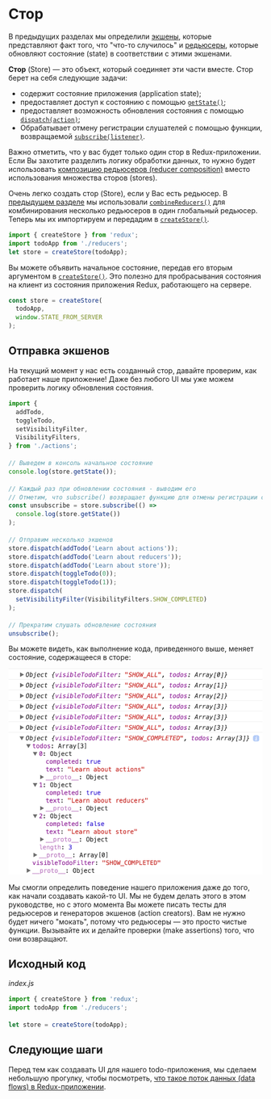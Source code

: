 # Стор

В предыдущих разделах мы определили [экшены](Actions.md), которые представляют факт того, что "что-то случилось" и [редьюсеры](Reducers.md), которые обновляют состояние (state) в соответствии с этими экшенами.

**Стор** (Store) — это объект, который соединяет эти части вместе. Стор берет на себя следующие задачи:

- содержит состояние приложения (application state);
- предоставляет доступ к состоянию с помощью [`getState()`](../api/Store.md#getState);
- предоставляет возможность обновления состояния с помощью [`dispatch(action)`](../api/Store.md#dispatch);
- Обрабатывает отмену регистрации слушателей с помощью функции, возвращаемой [`subscribe(listener)`](../api/Store.md#subscribelistener).

Важно отметить, что у вас будет только один стор в Redux-приложении. Если Вы захотите разделить логику обработки данных, то нужно будет использовать [композицию редьюсеров (reducer composition)](Reducers.md#splitting-reducers) вместо использования множества сторов (stores).

Очень легко создать стор (Store), если у Вас есть редьюсер. В [предыдущем разделе](Reducers.md) мы использовали [`combineReducers()`](../api/combineReducers.md) для комбинирования несколько редьюсеров в один глобальный редьюсер. Теперь мы их импортируем и передадим в [`createStore()`](../api/createStore.md).

```js
import { createStore } from 'redux';
import todoApp from './reducers';
let store = createStore(todoApp);
```

Вы можете объявить начальное состояние, передав его вторым аргументом в [`createStore()`](../api/createStore.md). Это полезно для пробрасывания состояния на клиент из состояния приложения Redux, работающего на сервере.

```js
const store = createStore(
  todoApp,
  window.STATE_FROM_SERVER
);
```

## Отправка экшенов

На текущий момент у нас есть созданный стор, давайте проверим, как работает наше приложение! Даже без любого UI мы уже можем проверить логику обновления состояния.

```js
import {
  addTodo,
  toggleTodo,
  setVisibilityFilter,
  VisibilityFilters,
} from './actions';

// Выведем в консоль начальное состояние
console.log(store.getState());

// Каждый раз при обновлении состояния - выводим его
// Отметим, что subscribe() возвращает функцию для отмены регистрации слушателя
const unsubscribe = store.subscribe(() =>
  console.log(store.getState())
);

// Отправим несколько экшенов
store.dispatch(addTodo('Learn about actions'));
store.dispatch(addTodo('Learn about reducers'));
store.dispatch(addTodo('Learn about store'));
store.dispatch(toggleTodo(0));
store.dispatch(toggleTodo(1));
store.dispatch(
  setVisibilityFilter(VisibilityFilters.SHOW_COMPLETED)
);

// Прекратим слушать обновление состояния
unsubscribe();
```

Вы можете видеть, как выполнение кода, приведенного выше, меняет состояние, содержащееся в сторе:

![Скриншот](store.png)

Мы смогли определить поведение нашего приложения даже до того, как начали создавать какой-то UI. Мы не будем делать этого в этом руководстве, но с этого момента Вы можете писать тесты для редьюсеров и генераторов экшенов (action creators). Вам не нужно будет ничего "мокать", потому что редьюсеры — это просто чистые функции. Вызывайте их и делайте проверки (make assertions) того, что они возвращают.

## Исходный код

_index.js_

```js
import { createStore } from 'redux';
import todoApp from './reducers';

let store = createStore(todoApp);
```

## Следующие шаги

Перед тем как создавать UI для нашего todo-приложения, мы сделаем небольшую прогулку, чтобы посмотреть, [что такое поток данных (data flows) в Redux-приложении](DataFlow.md).
